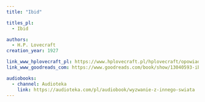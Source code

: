 ```yaml
---
title: "Ibid"

titles_pl:
  - Ibid

authors:
  - H.P. Lovecraft
creation_year: 1927

link_www_hplovecraft_pl: https://www.hplovecraft.pl/hplovecraft/opowiadania-nowele-powiesci/ibid/
link_www_goodreads_com: https://www.goodreads.com/book/show/13040593-ibid

audiobooks:
  - channel: Audioteka
    link: https://audioteka.com/pl/audiobook/wyzwanie-z-innego-swiata
---
```


